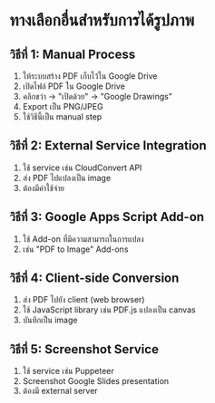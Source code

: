 # ทางเลือกอื่นสำหรับการได้รูปภาพ

## วิธีที่ 1: Manual Process
1. ให้ระบบสร้าง PDF เก็บไว้ใน Google Drive
2. เปิดไฟล์ PDF ใน Google Drive 
3. คลิกขว่า → "เปิดด้วย" → "Google Drawings"
4. Export เป็น PNG/JPEG
5. ใช้วิธีนี้เป็น manual step

## วิธีที่ 2: External Service Integration
1. ใช้ service เช่น CloudConvert API
2. ส่ง PDF ไปแปลงเป็น image
3. ต้องมีค่าใช้จ่าย

## วิธีที่ 3: Google Apps Script Add-on
1. ใช้ Add-on ที่มีความสามารถในการแปลง
2. เช่น "PDF to Image" Add-ons

## วิธีที่ 4: Client-side Conversion
1. ส่ง PDF ไปยัง client (web browser)
2. ใช้ JavaScript library เช่น PDF.js แปลงเป็น canvas
3. บันทึกเป็น image

## วิธีที่ 5: Screenshot Service
1. ใช้ service เช่น Puppeteer 
2. Screenshot Google Slides presentation
3. ต้องมี external server